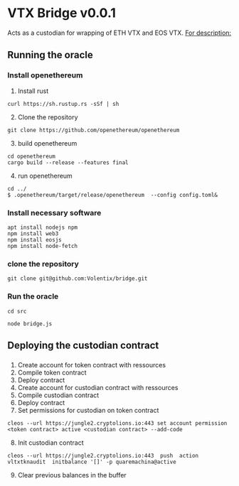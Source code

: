 # VTX Bridge v0.0.1
Acts as a custodian for wrapping of ETH VTX and EOS VTX.
[For description:](https://https://github.com/Volentix/bridge/blob/master/doc/AutomatedWrappedTokenCustodian.md)
## Running the oracle

### Install openethereum
1. Install rust
```
curl https://sh.rustup.rs -sSf | sh
```
2. Clone the repository
```
git clone https://github.com/openethereum/openethereum
```
3. build openethereum
```
cd openethereum
cargo build --release --features final
```
4. run openethereum
```
cd ../
$ .openethereum/target/release/openethereum  --config config.toml&
```
### Install necessary software 
```
apt install nodejs npm
npm install web3
npm install eosjs
npm install node-fetch
```
### clone the repository
```
git clone git@github.com:Volentix/bridge.git
```
### Run the oracle
```
cd src
```
```
node bridge.js
```
## Deploying the custodian contract
###
1. Create account for token contract with ressources
2. Compile token contract
3. Deploy contract
4. Create account for custodian contract with ressources
5. Compile custodian contract
6. Deploy contract
7. Set permissions for custodian on token contract
```
cleos --url https://jungle2.cryptolions.io:443 set account permission <token contract> active <custodian contract> --add-code
```
8. Init custodian contract
```
cleos --url https://jungle2.cryptolions.io:443  push  action vltxtknaudit  initbalance '[]' -p quaremachina@active
```
9. Clear previous balances in the buffer





